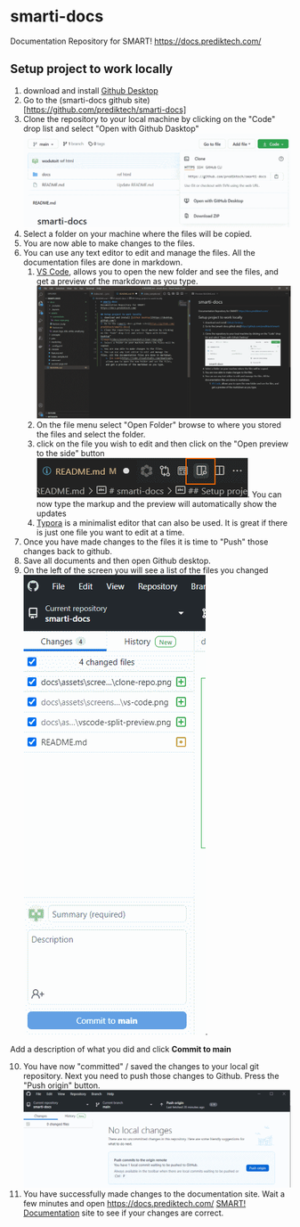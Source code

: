 # smarti-docs
Documentation Repository for SMART!
https://docs.prediktech.com/

## Setup project to work locally
1. download and install [Github Desktop](https://desktop.github.com/)
2. Go to the (smarti-docs github site)[https://github.com/prediktech/smarti-docs]
3. Clone the repository to your local machine by clicking on the "Code" drop list and select "Open with Github Dasktop" 
![Image](/docs/assets/screenshots/clone-repo.png)
4. Select a folder on your machine where the files will be copied. 
5. You are now able to make changes to the files.
6. You can use any text editor to edit and manage the files. All the documentation files are done in markdown.
    1. [VS Code](https://code.visualstudio.com/download), allows you to open the new folder and see the files, and get a preview of the markdown as you type.
    ![Image](/docs/assets/screenshots/vs-code.png)
    2. On the file menu select "Open Folder" browse to where you stored the files and select the folder.
    3. click on the file you wish to edit and then click on the "Open preview to the side" button ![Image](/docs/assets/screenshots/vscode-split-preview.png). You can now type the markup and the preview will automatically show the updates
    4. [Typora](https://typora.io/) is a minimalist editor that can also be used. It is great if there is just one file you want to edit at a time.
7. Once you have made changes to the files it is time to "Push" those changes back to github.
8. Save all documents and then open Github desktop.
9. On the left of the screen you will see a list of the files you changed ![Image](/docs/assets/screenshots/github-commit.png).

Add a description of what you did and click **Commit to main**

10. You have now "committed" / saved the changes to your local git repository. Next you need to push those changes to Github. Press the "Push origin" button. ![Image](/docs/assets/screenshots/github-push.png)
11. You have successfully made changes to the documentation site. Wait a few minutes and open https://docs.prediktech.com/ [SMART! Documentation](https://docs.prediktech.com/) site to see if your changes are correct. 